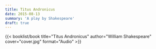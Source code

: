 ```yaml
---
title: Titus Andronicus
date: 2015-08-13
summary: 'A play by Shakespeare'
draft: true
---
```


{{< booklist/book
title="Titus Andronicus"
author="William Shakespeare"
cover="cover.jpg"
format="Audio" >}}
